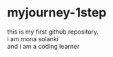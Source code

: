 # myjourney-1step
this is my first github repository.
<br>
i am mona solanki
<br>
and i am a coding learner